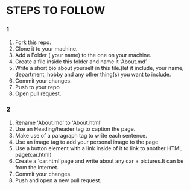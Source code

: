 <h1>STEPS TO FOLLOW</h1>
    <h3>1</h3>
    <ol>
        <li>
            Fork this repo.
        </li>
        <li>
            Clone it to your machine.
        </li>
        <li>
            Add a Folder ( your name) to the one on your machine.
        </li>
        <li>
            Create a file inside this folder and name it ‘About.md’.
        </li>
        <li>
                Write a short bio about yourself in this file.(let it include, your name, department, hobby and any other thing(s) you want to  include.
        </li>
        <li>
            Commit your changes.
        </li>
        <li>
            Push to your repo
        </li>
        <li>
            Open pull request.
        </li>
    </ol>
    <h3>2</h3>
    <ol>
        <li>Rename 'About.md' to 'About.html'</li>
        <li>Use an Heading/header tag to caption the page.</li>
        <li>Make use of a paragraph tag to write each sentence.</li>
        <li>Use an image tag to add your personal image to the page</li>
        <li>Use a button element with a link inside of it to link to another HTML page(car.html)</li>
        <li>Create a 'car.html'page and write about any car + pictures.It can be from the internet.</li>
        <li>Commit your changes.</li>
        <li>Push and open a new pull request.</li>
    </ol>
